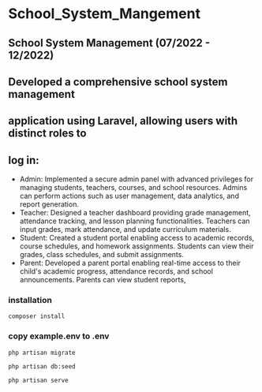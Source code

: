 # School_System_Mangement
## School System Management (07/2022 - 12/2022)
## Developed a comprehensive school system management
## application using Laravel, allowing users with distinct roles to
## log in:
- Admin: Implemented a secure admin panel with advanced
    privileges for managing students, teachers, courses, and
    school resources. Admins can perform actions such as user
    management, data analytics, and report generation.
- Teacher: Designed a teacher dashboard providing grade
    management, attendance tracking, and lesson planning
    functionalities. Teachers can input grades, mark attendance, and update curriculum materials.
- Student: Created a student portal enabling access to academic
    records, course schedules, and homework assignments. Students can view their grades, class schedules, and submit
    assignments.
- Parent: Developed a parent portal enabling real-time access to
    their child's academic progress, attendance records, and
    school announcements. Parents can view student reports,
### installation
```
composer install
```
### copy example.env to .env
```
php artisan migrate
```
```
php artisan db:seed
```
```
php artisan serve
```
